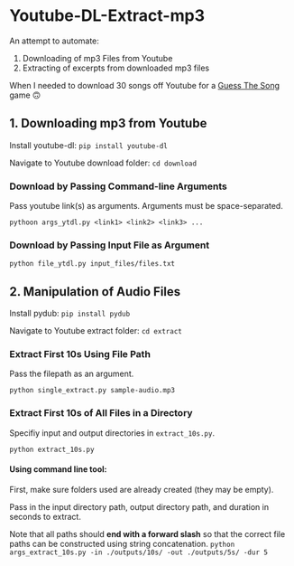 # Youtube-DL-Extract-mp3

An attempt to automate:

1. Downloading of mp3 Files from Youtube
2. Extracting of excerpts from downloaded mp3 files

When I needed to download 30 songs off Youtube for a [Guess The Song](https://songtrivia2.io/) game 🙃


## 1. Downloading mp3 from Youtube
Install youtube-dl: `pip install youtube-dl`

Navigate to Youtube download folder:
`cd download`

### Download by Passing Command-line Arguments
Pass youtube link(s) as arguments. Arguments must be space-separated.

`pythoon args_ytdl.py <link1> <link2> <link3> ...` 

### Download by Passing Input File as Argument
`python file_ytdl.py input_files/files.txt`


## 2. Manipulation of Audio Files
Install pydub: `pip install pydub`

Navigate to Youtube extract folder: `cd extract`

### Extract First 10s Using File Path
Pass the filepath as an argument.

`python single_extract.py sample-audio.mp3`

### Extract First 10s of All Files in a Directory
Specifiy input and output directories in `extract_10s.py`.

`python extract_10s.py`

#### Using command line tool:
First, make sure folders used are already created (they may be empty).

Pass in the input directory path, output directory path, and duration in seconds to extract.

Note that all paths should **end with a forward slash** so that the correct file paths can be constructed using string concatenation.
`python args_extract_10s.py -in ./outputs/10s/ -out ./outputs/5s/ -dur 5`

